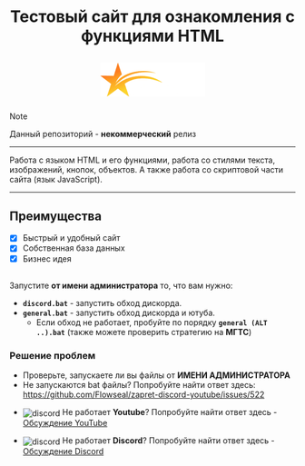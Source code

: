 <h1 align="center"> Тестовый сайт для ознакомления с функциями HTML </h1>
<h2 align="center"> 
 
![logo](./images/logo.png)

</h2>

> [!NOTE]  
> Данный репозиторий - **некоммерческий** релиз

***
Работа с языком HTML и его функциями, работа со стилями текста, изображений, кнопок, объектов. А также работа со скриптовой части сайта (язык JavaScript).
***

## Преимущества
- [x] Быстрый и удобный сайт
- [x] Собственная база данных
- [x] Бизнес идея

[](./images/main.png)
## 

Запустите **от имени администратора** то, что вам нужно:
- **`discord.bat`** - запустить обход дискорда.
- **`general.bat`** - запустить обход дискорда и ютуба.
  * Если обход не работает, пробуйте по порядку **`general (ALT ..).bat`** (также можете проверить стратегию на **МГТС**)
### Решение проблем

- Проверьте, запускаете ли вы файлы от **ИМЕНИ АДМИНИСТРАТОРА**
- Не запускаются bat файлы? Попробуйте найти ответ здесь: https://github.com/Flowseal/zapret-discord-youtube/issues/522
- <p style="text-align: left;">
    <img src="https://cdn-icons-png.flaticon.com/16/3670/3670147.png" alt="discord" style="vertical-align: middle;"/>
    Не работает <strong>Youtube</strong>? Попробуйте найти ответ здесь - 
    <a href="https://github.com/Flowseal/zapret-discord-youtube/discussions/251">Обсуждение YouTube</a>
  </p>
- <p style="text-align: left;">
    <img src="https://cdn-icons-png.flaticon.com/16/906/906361.png" alt="discord" style="vertical-align: middle;"/>
    Не работает <strong>Discord</strong>? Попробуйте найти ответ здесь - 
    <a href="https://github.com/Flowseal/zapret-discord-youtube/discussions/252">Обсуждение Discord</a>
  </p>
